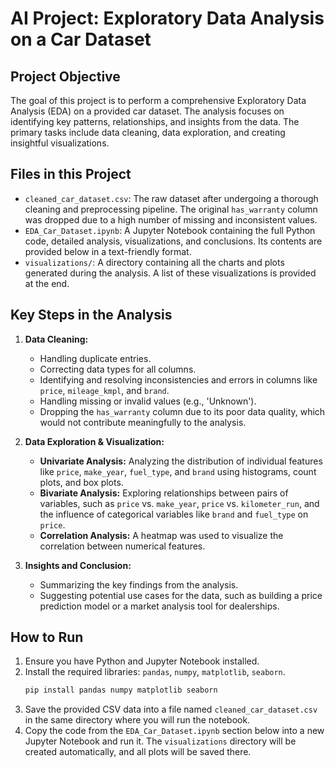 # AI Project: Exploratory Data Analysis on a Car Dataset

## Project Objective

The goal of this project is to perform a comprehensive Exploratory Data Analysis (EDA) on a provided car dataset. The analysis focuses on identifying key patterns, relationships, and insights from the data. The primary tasks include data cleaning, data exploration, and creating insightful visualizations.

## Files in this Project

*   `cleaned_car_dataset.csv`: The raw dataset after undergoing a thorough cleaning and preprocessing pipeline. The original `has_warranty` column was dropped due to a high number of missing and inconsistent values.
*   `EDA_Car_Dataset.ipynb`: A Jupyter Notebook containing the full Python code, detailed analysis, visualizations, and conclusions. Its contents are provided below in a text-friendly format.
*   `visualizations/`: A directory containing all the charts and plots generated during the analysis. A list of these visualizations is provided at the end.

## Key Steps in the Analysis

1.  **Data Cleaning:**
    *   Handling duplicate entries.
    *   Correcting data types for all columns.
    *   Identifying and resolving inconsistencies and errors in columns like `price`, `mileage_kmpl`, and `brand`.
    *   Handling missing or invalid values (e.g., 'Unknown').
    *   Dropping the `has_warranty` column due to its poor data quality, which would not contribute meaningfully to the analysis.

2.  **Data Exploration & Visualization:**
    *   **Univariate Analysis:** Analyzing the distribution of individual features like `price`, `make_year`, `fuel_type`, and `brand` using histograms, count plots, and box plots.
    *   **Bivariate Analysis:** Exploring relationships between pairs of variables, such as `price` vs. `make_year`, `price` vs. `kilometer_run`, and the influence of categorical variables like `brand` and `fuel_type` on `price`.
    *   **Correlation Analysis:** A heatmap was used to visualize the correlation between numerical features.

3.  **Insights and Conclusion:**
    *   Summarizing the key findings from the analysis.
    *   Suggesting potential use cases for the data, such as building a price prediction model or a market analysis tool for dealerships.

## How to Run

1.  Ensure you have Python and Jupyter Notebook installed.
2.  Install the required libraries: `pandas`, `numpy`, `matplotlib`, `seaborn`.
    ```bash
    pip install pandas numpy matplotlib seaborn
    ```
3.  Save the provided CSV data into a file named `cleaned_car_dataset.csv` in the same directory where you will run the notebook.
4.  Copy the code from the `EDA_Car_Dataset.ipynb` section below into a new Jupyter Notebook and run it. The `visualizations` directory will be created automatically, and all plots will be saved there.
